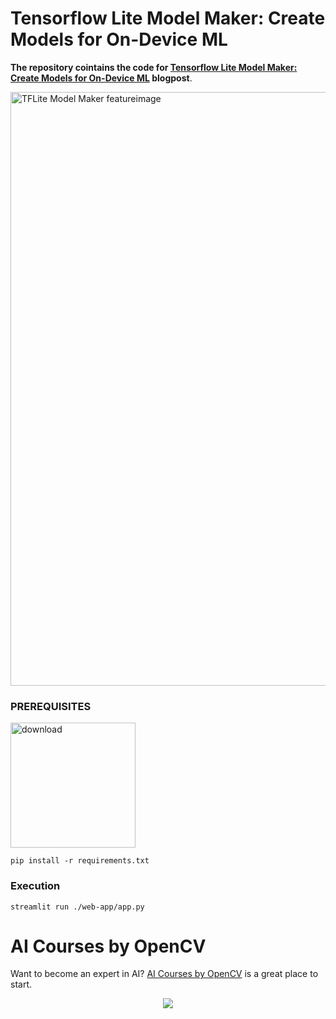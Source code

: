 # Tensorflow Lite Model Maker: Create Models for On-Device ML

**The repository cointains the code for [Tensorflow Lite Model Maker: Create Models for On-Device ML](https://learnopencv.com/tensorflow-lite-model-maker-create-models-for-on-device-machine-learning/) blogpost**. 

<img src="https://learnopencv.com/wp-content/uploads/2022/05/TensorFlow-Lite-Model-Maker-Create-Models-for-On-Device-Machine-Learning-1024x576.jpg" alt="TFLite Model Maker featureimage" width="950">

### PREREQUISITES

[<img src="https://learnopencv.com/wp-content/uploads/2022/07/download-button-e1657285155454.png" alt="download" width="200">](https://www.dropbox.com/sh/10s6aisjx4c7yor/AAA7zaUGnpSodtHFosMArtVMa?dl=1)


```
pip install -r requirements.txt
```

### Execution

```
streamlit run ./web-app/app.py
```

# AI Courses by OpenCV

Want to become an expert in AI? [AI Courses by OpenCV](https://opencv.org/courses/) is a great place to start. 

<a href="https://opencv.org/courses/">
<p align="center"> 
<img src="https://www.learnopencv.com/wp-content/uploads/2020/04/AI-Courses-By-OpenCV-Github.png">
</p>
</a>
